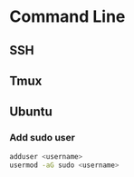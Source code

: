 # Command Line

## SSH

## Tmux

## Ubuntu

### Add sudo user

```bash
adduser <username>
usermod -aG sudo <username>
```
